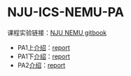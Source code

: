 # NJU-ICS-NEMU-PA

课程实验链接：[NJU NEMU gitbook](https://nju-projectn.github.io/ics-pa-gitbook/ics2019/)

- PA1上[介绍](https://nju-projectn.github.io/ics-pa-gitbook/ics2019/PA1.html)：[report](./PA1-prev/report.pdf)
- PA1下[介绍](https://nju-projectn.github.io/ics-pa-gitbook/ics2019/PA1.html)：[report](./PA1-next/report.pdf)
- PA2[介绍](https://nju-projectn.github.io/ics-pa-gitbook/ics2019/PA2.html)：[report](./PA2/report.pdf)
